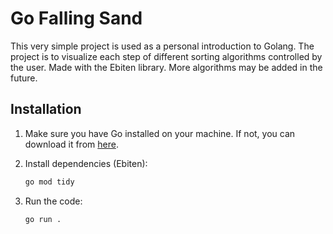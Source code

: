 # Go Falling Sand

This very simple project is used as a personal introduction to Golang. The project is to visualize each step of different sorting algorithms controlled by the user. 
Made with the Ebiten library. More algorithms may be added in the future.

## Installation

1. Make sure you have Go installed on your machine. If not, you can download it from [here](https://golang.org/dl/).
   
2. Install dependencies (Ebiten):

   ```bash
   go mod tidy
   
3. Run the code:

   ```bash
   go run .
